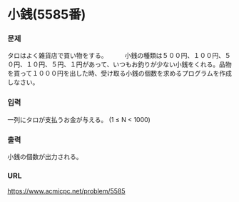 # 小銭\(5585番\)

### 문제

タロはよく雑貨店で買い物をする。　　　
小銭の種類は５００円、１００円、５０円、１０円、５円、１円があって、いつもお釣りが少ない小銭をくれる。品物を買って１０００円を出した時、受け取る小銭の個数を求めるプログラムを作成しなさい。　　

     

### 입력

一列にタロが支払うお金が与える。  \(1 ≤ N < 1000\)


### 출력

小銭の個数が出力される。


### URL

https://www.acmicpc.net/problem/5585